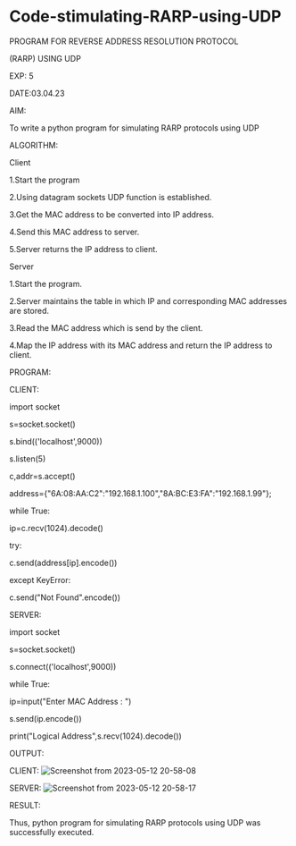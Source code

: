 # Code-stimulating-RARP-using-UDP

PROGRAM FOR REVERSE ADDRESS RESOLUTION PROTOCOL

(RARP) USING UDP

EXP: 5

DATE:03.04.23

AIM:

To write a python program for simulating RARP protocols using UDP

ALGORITHM:

Client

1.Start the program

2.Using datagram sockets UDP function is established.

3.Get the MAC address to be converted into IP address.

4.Send this MAC address to server.

5.Server returns the IP address to client.

Server

1.Start the program.

2.Server maintains the table in which IP and corresponding MAC addresses are stored.

3.Read the MAC address which is send by the client.

4.Map the IP address with its MAC address and return the IP address to client.

PROGRAM:

CLIENT:

import socket

s=socket.socket()

s.bind(('localhost',9000))

s.listen(5)

c,addr=s.accept()

address={"6A:08:AA:C2":"192.168.1.100","8A:BC:E3:FA":"192.168.1.99"};

while True:

ip=c.recv(1024).decode()

try:

c.send(address[ip].encode())

except KeyError:

c.send("Not Found".encode())

SERVER:

import socket

s=socket.socket()

s.connect(('localhost',9000))

while True:

ip=input("Enter MAC Address : ")

s.send(ip.encode())

print("Logical Address",s.recv(1024).decode())

OUTPUT:

CLIENT:
![Screenshot from 2023-05-12 20-58-08](https://github.com/Harsayazheni/Code-stimulating-RARP-using-UDP/assets/118708467/45afabe5-8618-41b0-8aab-fca15534f385)

SERVER:
![Screenshot from 2023-05-12 20-58-17](https://github.com/Harsayazheni/Code-stimulating-RARP-using-UDP/assets/118708467/b065561c-b75e-4ca4-a6dc-47a0f1c63b58)

RESULT:

Thus, python program for simulating RARP protocols using UDP was successfully executed.
